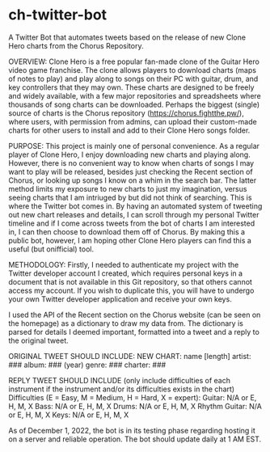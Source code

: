 # ch-twitter-bot
A Twitter Bot that automates tweets based on the release of new Clone Hero charts from the Chorus Repository.

OVERVIEW:
Clone Hero is a free popular fan-made clone of the Guitar Hero video game franchise. The clone allows players to download charts (maps of notes to play) and play along to songs on their PC with guitar, drum, and key controllers that they may own. These charts are designed to be freely and widely available, with a few major repositories and spreadsheets where thousands of song charts can be downloaded. Perhaps the biggest (single) source of charts is the Chorus repository (https://chorus.fightthe.pw/), where users, with permission from admins, can upload their custom-made charts for other users to install and add to their Clone Hero songs folder.

PURPOSE:
This project is mainly one of personal convenience. As a regular player of Clone Hero, I enjoy downloading new charts and playing along. However, there is no convenient way to know when charts of songs I may want to play will be released, besides just checking the Recent section of Chorus, or looking up songs I know on a whim in the search bar. The latter method limits my exposure to new charts to just my imagination, versus seeing charts that I am intriuged by but did not think of searching. This is where the Twitter bot comes in. By having an automated system of tweeting out new chart releases and details, I can scroll through my personal Twitter timeline and if I come across tweets from the bot of charts I am interested in, I can then choose to download them off of Chorus. By making this a public bot, however, I am hoping other Clone Hero players can find this a useful (but onifficial) tool.

METHODOLOGY:
Firstly, I needed to authenticate my project with the Twitter developer account I created, which requires personal keys in a document that is not available in this Git repository, so that others cannot access my account. If you wish to duplicate this, you will have to undergo your own Twitter developer application and receive your own keys. 

I used the API of the Recent section on the Chorus website (can be seen on the homepage) as a dictionary to draw my data from. The dictionary is parsed for details I deemed important, formatted into a tweet and a reply to the original tweet. 

ORIGINAL TWEET SHOULD INCLUDE:
    NEW CHART: name [length]
    artist: ###
    album: ### (year)
    genre: ###
    charter: ###

REPLY TWEET SHOULD INCLUDE (only include difficulties of each instrument if the instrument and/or its difficulties exists in the chart)
    Difficulties (E = Easy, M = Medium, H = Hard, X = expert):
    Guitar: N/A or E, H, M, X
    Bass: N/A or E, H, M, X
    Drums: N/A or E, H, M, X
    Rhythm Guitar: N/A or E, H, M, X
    Keys: N/A or E, H, M, X
    
As of December 1, 2022, the bot is in its testing phase regarding hosting it on a server and reliable operation. The bot should update daily at 1 AM EST.
